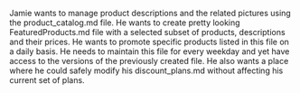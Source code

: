 Jamie wants to manage product descriptions and the related pictures using the product_catalog.md file.
He wants to create pretty looking FeaturedProducts.md file with a selected subset of products, descriptions and their prices. He wants to promote specific products listed in this file on a daily basis. He needs to maintain this file for every weekday and yet have access to the versions of the previously created file.
He also wants a place where he could safely modify his discount_plans.md without affecting his current set of plans.
